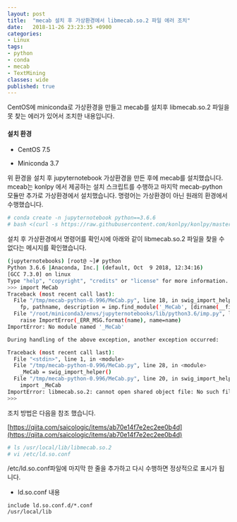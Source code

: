 ```yaml
---
layout: post
title:  "mecab 설치 후 가상환경에서 libmecab.so.2 파일 에러 조치"
date:   2018-11-26 23:23:35 +0900
categories: 
- Linux
tags:
- python
- conda
- mecab
- TextMining
classes: wide
published: true
---
```




CentOS에 miniconda로 가상환경을 만들고 mecab를 설치후 libmecab.so.2 파일을 못 찾는 에러가 있어서 조치한 내용입니다.



#### 설치 환경

- CentOS 7.5

- Miniconda 3.7



위 환경을 설치 후 jupyternotebook 가상환경을 만든 후에 mecab를 설치했습니다.  mceab는 konlpy 에서 제공하는 설치 스크립트를 수행하고 마지막 mecab-python 모듈만  추가로 가상환경에서 설치했습니다.  명령어는 가상환경이 아닌 원래의 환경에서 수행했습니다.

```bash
# conda create -n jupyternotebook python==3.6.6
# bash <(curl -s https://raw.githubusercontent.com/konlpy/konlpy/master/scripts/mecab.sh)
```



설치 후 가상환경에서 명령어를 확인시에 아래와 같이 libmecab.so.2 파일을 찾을 수 없다는 메시지를 확인했습니다.

```bash
(jupyternotebooks) [root@ ~]# python
Python 3.6.6 |Anaconda, Inc.| (default, Oct  9 2018, 12:34:16)
[GCC 7.3.0] on linux
Type "help", "copyright", "credits" or "license" for more information.
>>> import MeCab
Traceback (most recent call last):
  File "/tmp/mecab-python-0.996/MeCab.py", line 18, in swig_import_helper
    fp, pathname, description = imp.find_module('_MeCab', [dirname(__file__)])
  File "/root/miniconda3/envs/jupyternotebooks/lib/python3.6/imp.py", line 297, in find_module
    raise ImportError(_ERR_MSG.format(name), name=name)
ImportError: No module named '_MeCab'

During handling of the above exception, another exception occurred:

Traceback (most recent call last):
  File "<stdin>", line 1, in <module>
  File "/tmp/mecab-python-0.996/MeCab.py", line 28, in <module>
    _MeCab = swig_import_helper()
  File "/tmp/mecab-python-0.996/MeCab.py", line 20, in swig_import_helper
    import _MeCab
ImportError: libmecab.so.2: cannot open shared object file: No such file or directory
>>>
```



조치 방법은 다음을 참조 했습니다.

[https://qiita.com/saicologic/items/ab70e14f7e2ec2ee0b4d](https://qiita.com/saicologic/items/ab70e14f7e2ec2ee0b4d)

```bash
# ls /usr/local/lib/libmecab.so.2
# vi /etc/ld.so.conf
```



/etc/ld.so.conf파일에 마지막 한 줄을 추가하고 다시 수행하면 정상적으로 표시가 됩니다.

- ld.so.conf 내용

```
include ld.so.conf.d/*.conf
/usr/local/lib
```